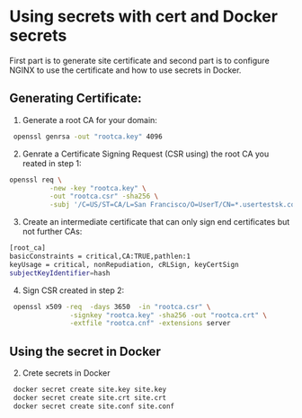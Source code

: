 # Using secrets with cert and Docker secrets
First part is to generate site certificate and second part is to configure NGINX to use the certificate and how to use secrets in Docker.

## Generating Certificate:

1. Generate a root CA for your domain:

```bash
 openssl genrsa -out "rootca.key" 4096
```

2. Genrate a Certificate Signing Request (CSR using) the root CA you reated in step 1:

```bash
openssl req \
          -new -key "rootca.key" \
          -out "rootca.csr" -sha256 \
          -subj '/C=US/ST=CA/L=San Francisco/O=UserT/CN=*.usertestsk.com'
```


3. Create an intermediate certificate that can only sign end certificates but not further CAs:

```bash
[root_ca]
basicConstraints = critical,CA:TRUE,pathlen:1
keyUsage = critical, nonRepudiation, cRLSign, keyCertSign
subjectKeyIdentifier=hash
```

4. Sign CSR created in step 2:


```bash
 openssl x509 -req  -days 3650  -in "rootca.csr" \
               -signkey "rootca.key" -sha256 -out "rootca.crt" \
               -extfile "rootca.cnf" -extensions server
```

## Using the secret in Docker


2. Crete secrets in Docker

```bash
 docker secret create site.key site.key
 docker secret create site.crt site.crt
 docker secret create site.conf site.conf
 ```
